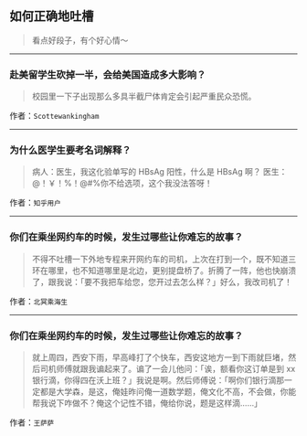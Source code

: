 ## 如何正确地吐槽

> 看点好段子，有个好心情～


 
---

### 赴美留学生砍掉一半，会给美国造成多大影响？

> 校园里一下子出现那么多具半截尸体肯定会引起严重民众恐慌。


作者：`Scottewankingham`

---

### 为什么医学生要考名词解释？

> 病人：医生，我这化验单写的 HBsAg 阳性，什么是 HBsAg 啊？
> 医生：@！￥！%！@#%你不给选项，这个我没法答呀！


作者：`知乎用户`

---

### 你们在乘坐网约车的时候，发生过哪些让你难忘的故事？

> 不得不吐槽一下外地专程来开网约车的司机，上次在打到一个，既不知道三环在哪里，也不知道哪里是北边，更别提盘桥了。折腾了一阵，他也快崩溃了，跟我说：「要不我把车给您，您开过去怎么样？」好么，我改司机了！


作者：`北冥乘海生`

---

### 你们在乘坐网约车的时候，发生过哪些让你难忘的故事？

> 就上周四，西安下雨，早高峰打了个快车，西安这地方一到下雨就巨堵，然后司机师傅就跟我谝起来了。谝了一会儿他问：「诶，额看你这订单是到 xx 银行滴，你得四在沃上班？」我说是啊。然后师傅说：「啊你们银行滴那一定都是大学森，是这，俺娃昨问俺一道数学题，俺文化不高，不会做，你能帮我说下咋做不？俺这个记性不错，俺给你说，题是这样滴……」


作者：`王萨萨`